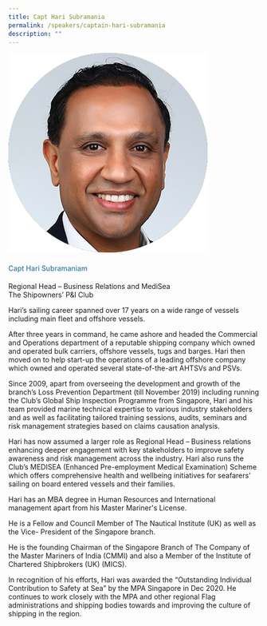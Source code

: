 ```yaml
---
title: Capt Hari Subramania
permalink: /speakers/captain-hari-subramania
description: ""
---
```


<div class="row">
            <div class="col is-3">
              <img src="/images/Speakers/Captain Hari Subramaniam.png">
            </div>
            <div class="col is-9 speaker-details">
              <h4>Capt Hari Subramaniam</h4>
<p>Regional Head – Business Relations and MediSea<br>The Shipowners’ P&I Club<br>
</p>
<p>Hari’s sailing career spanned over 17 years on a wide range of vessels including main fleet and offshore vessels.</p>
<p>After three years in command, he came ashore and headed the Commercial and Operations department of a reputable shipping company which owned and operated bulk carriers, offshore vessels, tugs and barges. Hari then moved on to help start-up the operations of a leading offshore company which owned and operated several state-of-the-art AHTSVs and PSVs.</p>
<p>Since 2009, apart from overseeing the development and growth of the branch’s Loss Prevention Department (till November 2019) including running the Club’s Global Ship Inspection Programme from Singapore, Hari and his team provided marine technical expertise to various industry stakeholders and as well as facilitating tailored training sessions, audits, seminars and risk management strategies based on claims causation analysis.</p>
<p>Hari has now assumed a larger role as Regional Head – Business relations enhancing deeper engagement with key stakeholders to improve safety awareness and risk management across the industry. Hari also runs the Club’s MEDISEA (Enhanced Pre-employment Medical Examination) Scheme which offers comprehensive health and wellbeing initiatives for seafarers’ sailing on board entered vessels and their families.</p>
<p>Hari has an MBA degree in Human Resources and International management apart from his Master Mariner's License.</p>
<p>He is a Fellow and Council Member of The Nautical Institute (UK) as well as the Vice- President of the Singapore branch.</p>
<p>He is the founding Chairman of the Singapore Branch of The Company of the Master Mariners of India (CMMI) and also a Member of the Institute of Chartered Shipbrokers (UK) (MICS).</p>
<p>In recognition of his efforts, Hari was awarded the “Outstanding Individual Contribution to Safety at Sea” by the MPA Singapore in Dec 2020. He continues to work closely with the MPA and other regional Flag administrations and shipping bodies towards and improving the culture of shipping in the region. </p>
  </div>
          </div> 
					
<style type="text/css"> 
    .is-left{
      text-align: left;
    }
    h4{
      font-weight: 500; 
      color: #337B9A !important;
    }
     .speaker-details p { text-align: justified; }
  </style>